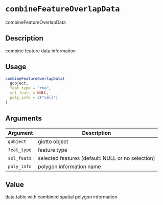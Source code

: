 # `combineFeatureOverlapData`

combineFeatureOverlapData


## Description

combine feature data information


## Usage

```r
combineFeatureOverlapData(
  gobject,
  feat_type = "rna",
  sel_feats = NULL,
  poly_info = c("cell")
)
```


## Arguments

Argument      |Description
------------- |----------------
`gobject`     |     giotto object
`feat_type`     |     feature type
`sel_feats`     |     selected features (default: NULL or no selection)
`poly_info`     |     polygon information name


## Value

data.table with combined spatial polygon information


